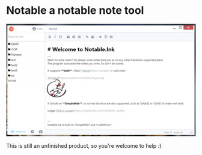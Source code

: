 # Notable a notable note tool
![Preview](/preview.png)

This is still an unfinished product, so you're welcome to help :)